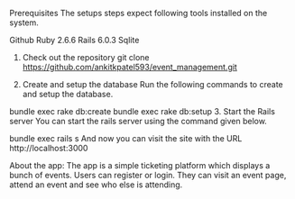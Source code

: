 Prerequisites
The setups steps expect following tools installed on the system.

Github
Ruby 2.6.6
Rails 6.0.3
Sqlite

1. Check out the repository
git clone https://github.com/ankitkpatel593/event_management.git

2. Create and setup the database
Run the following commands to create and setup the database.

bundle exec rake db:create
bundle exec rake db:setup
3. Start the Rails server
You can start the rails server using the command given below.

bundle exec rails s
And now you can visit the site with the URL http://localhost:3000

About the app:
The app is a simple ticketing platform which displays a bunch of
events. Users can register or login. They can visit an event page, attend an
event and see who else is attending.
